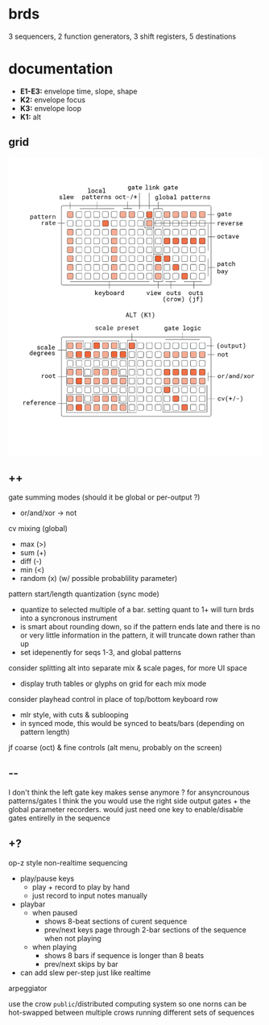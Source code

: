 # brds

3 sequencers, 2 function generators, 3 shift registers, 5 destinations

# documentation

- **E1-E3:** envelope time, slope, shape
- **K2:** envelope focus
- **K3:** envelope loop
- **K1:** alt

## grid

![brds grid docs](doc/brds.png)

## ++

gate summing modes (should it be global or per-output ?)
- or/and/xor -> not

cv mixing (global)
- max (>)
- sum (+)
- diff (-)
- min (<)
- random (x) (w/ possible probablility parameter)

pattern start/length quantization (sync mode)
- quantize to selected multiple of a bar. setting quant to 1+ will turn brds into a syncronous instrument
- is smart about rounding down, so if the pattern ends late and there is no or very little information in the pattern, it will truncate down rather than up
- set idepenently for seqs 1-3, and global patterns

consider splitting alt into separate mix & scale pages, for more UI space
- display truth tables or glyphs on grid for each mix mode 

consider playhead control in place of top/bottom keyboard row
- mlr style, with cuts & sublooping
- in synced mode, this would be synced to beats/bars (depending on pattern length)

jf coarse (oct) & fine controls (alt menu, probably on the screen)

## --

I don't think the left gate key makes sense anymore ? for ansyncrounous patterns/gates I think the you would use the right side output gates + the global parameter recorders. would just need one key to enable/disable gates entirelly in the sequence

## +?

op-z style non-realtime sequencing
- play/pause keys
  - play + record to play by hand
  - just record to input notes manually
- playbar
  - when paused 
    - shows 8-beat sections of curent sequence
    - prev/next keys page through 2-bar sections of the sequence when not playing
  - when playing
    - shows 8 bars if sequence is longer than 8 beats
    - prev/next skips by bar
- can add slew per-step just like realtime

arpeggiator

use the crow `public`/distributed computing system so one norns can be hot-swapped between multiple crows running different sets of sequences

